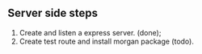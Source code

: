## Server side steps

1. Create and listen a express server. (done);
2. Create test route and install morgan package (todo).